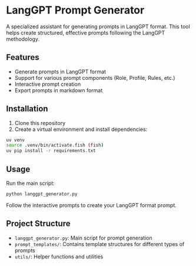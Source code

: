 # LangGPT Prompt Generator

A specialized assistant for generating prompts in LangGPT format. This tool helps create structured, effective prompts following the LangGPT methodology.

## Features

- Generate prompts in LangGPT format
- Support for various prompt components (Role, Profile, Rules, etc.)
- Interactive prompt creation
- Export prompts in markdown format

## Installation

1. Clone this repository
2. Create a virtual environment and install dependencies:
```bash
uv venv
source .venv/bin/activate.fish (fish)
uv pip install -r requirements.txt
```

## Usage

Run the main script:
```bash
python langgpt_generator.py
```

Follow the interactive prompts to create your LangGPT format prompt.

## Project Structure

- `langgpt_generator.py`: Main script for prompt generation
- `prompt_templates/`: Contains template structures for different types of prompts
- `utils/`: Helper functions and utilities
